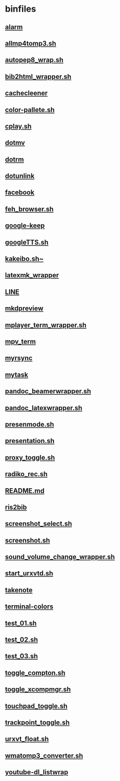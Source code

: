 binfiles
========

## [alarm](./alarm)
## [allmp4tomp3.sh](./allmp4tomp3.sh)
## [autopep8_wrap.sh](./autopep8_wrap.sh)
## [bib2html_wrapper.sh](./bib2html_wrapper.sh)
## [cachecleener](./cachecleener)
## [color-pallete.sh](./color-pallete.sh)
## [cplay.sh](./cplay.sh)
## [dotmv](./dotmv)
## [dotrm](./dotrm)
## [dotunlink](./dotunlink)
## [facebook](./facebook)
## [feh_browser.sh](./feh_browser.sh)
## [google-keep](./google-keep)
## [googleTTS.sh](./googleTTS.sh)
## [kakeibo.sh~](./kakeibo.sh~)
## [latexmk_wrapper](./latexmk_wrapper)
## [LINE](./LINE)
## [mkdpreview](./mkdpreview)
## [mplayer_term_wrapper.sh](./mplayer_term_wrapper.sh)
## [mpv_term](./mpv_term)
## [myrsync](./myrsync)
## [mytask](./mytask)
## [pandoc_beamerwrapper.sh](./pandoc_beamerwrapper.sh)
## [pandoc_latexwrapper.sh](./pandoc_latexwrapper.sh)
## [presenmode.sh](./presenmode.sh)
## [presentation.sh](./presentation.sh)
## [proxy_toggle.sh](./proxy_toggle.sh)
## [radiko_rec.sh](./radiko_rec.sh)
## [README.md](./README.md)
## [ris2bib](./ris2bib)
## [screenshot_select.sh](./screenshot_select.sh)
## [screenshot.sh](./screenshot.sh)
## [sound_volume_change_wrapper.sh](./sound_volume_change_wrapper.sh)
## [start_urxvtd.sh](./start_urxvtd.sh)
## [takenote](./takenote)
## [terminal-colors](./terminal-colors)
## [test_01.sh](./test_01.sh)
## [test_02.sh](./test_02.sh)
## [test_03.sh](./test_03.sh)
## [toggle_compton.sh](./toggle_compton.sh)
## [toggle_xcompmgr.sh](./toggle_xcompmgr.sh)
## [touchpad_toggle.sh](./touchpad_toggle.sh)
## [trackpoint_toggle.sh](./trackpoint_toggle.sh)
## [urxvt_float.sh](./urxvt_float.sh)
## [wmatomp3_converter.sh](./wmatomp3_converter.sh)
## [youtube-dl_listwrap](./youtube-dl_listwrap)

